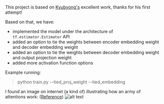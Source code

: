 This project is based on [Kyubyong's](https://github.com/Kyubyong/transformer) excellent work, thanks for his first attempt!

Based on that, we have:
* implemented the model under the architecture of ```tf.estimator.Estimator``` API
* added an option to tie the weights between encoder embedding weight and decoder embedding weight
* added an option to tie the weights between decoder embedding weight and output projection weight
* added more activation function options

Example running:
> python train.py --tied_proj_weight --tied_embedding

I found an image on internet (a kind of) illustrating how an army of attentions work: ([Reference](https://techcrunch.com/2017/08/31/googles-transformer-solves-a-tricky-problem-in-machine-translation/))
![alt text](https://github.com/zhedongzheng/finch/blob/master/assets/transform20fps.gif)
